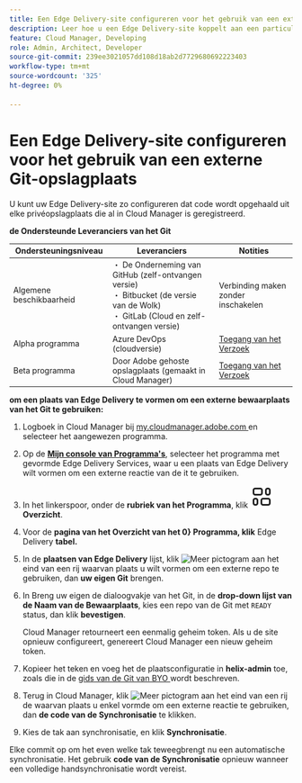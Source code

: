 ```yaml
---
title: Een Edge Delivery-site configureren voor het gebruik van een externe Git-opslagplaats
description: Leer hoe u een Edge Delivery-site koppelt aan een particuliere of zakelijke Git-opslagplaats.
feature: Cloud Manager, Developing
role: Admin, Architect, Developer
source-git-commit: 239ee3021057dd108d18ab2d7729680692223403
workflow-type: tm+mt
source-wordcount: '325'
ht-degree: 0%

---
```



# Een Edge Delivery-site configureren voor het gebruik van een externe Git-opslagplaats

U kunt uw Edge Delivery-site zo configureren dat code wordt opgehaald uit elke privéopslagplaats die al in Cloud Manager is geregistreerd.

**de Ondersteunde Leveranciers van het Git**

| Ondersteuningsniveau | Leveranciers | Notities |
| --- | --- | --- |
| Algemene beschikbaarheid | ・ De Onderneming van GitHub (zelf-ontvangen versie) <br>・ Bitbucket (de versie van de Wolk) <br>・ GitLab (Cloud en zelf-ontvangen versie) | Verbinding maken zonder inschakelen |
| Alpha programma | Azure DevOps (cloudversie) | [ Toegang van het Verzoek ](mailto:grp-cloudmanager_byog@adobe.com) |
| Beta programma | Door Adobe gehoste opslagplaats (gemaakt in Cloud Manager) | [ Toegang van het Verzoek ](mailto:grp-cloudmanager_byog@adobe.com) |

**om een plaats van Edge Delivery te vormen om een externe bewaarplaats van het Git te gebruiken:**

1. Logboek in Cloud Manager bij [ my.cloudmanager.adobe.com ](https://my.cloudmanager.adobe.com/) en selecteer het aangewezen programma.

1. Op de **[Mijn console van Programma&#39;s](/help/implementing/cloud-manager/navigation.md#my-programs)**, selecteer het programma met gevormde Edge Delivery Services, waar u een plaats van Edge Delivery wilt vormen om een externe reactie van de it te gebruiken.

1. In het linkerspoor, onder de **rubriek van het Programma**, klik **![pictogram van het Overzicht ](/help/implementing/cloud-manager/edge-delivery/assets/overview.svg) Overzicht**.

1. Voor de **pagina van het Overzicht van het 0&rbrace; Programma, klik** Edge Delivery **tabel.**

1. In de **plaatsen van Edge Delivery** lijst, klik ![ Meer pictogram ](https://spectrum.adobe.com/static/icons/workflow_18/Smock_More_18_N.svg) aan het eind van een rij waarvan plaats u wilt vormen om een externe repo te gebruiken, dan **uw eigen Git** brengen.

1. In Breng uw eigen de dialoogvakje van het Git, in de **drop-down lijst van de Naam van de Bewaarplaats**, kies een repo van de Git met `READY` status, dan klik **bevestigen**.

   Cloud Manager retourneert een eenmalig geheim token. Als u de site opnieuw configureert, genereert Cloud Manager een nieuw geheim token.

1. Kopieer het teken en voeg het de plaatsconfiguratie in **helix-admin** toe, zoals die in de [ gids van de Git van BYO ](https://www.aem.live/developer/byo-git) wordt beschreven.

1. Terug in Cloud Manager, klik ![ Meer pictogram ](https://spectrum.adobe.com/static/icons/workflow_18/Smock_More_18_N.svg) aan het eind van een rij de waarvan plaats u enkel vormde om een externe reactie te gebruiken, dan **de code van de Synchronisatie** te klikken.

1. Kies de tak aan synchronisatie, en klik **Synchronisatie**.

Elke commit op om het even welke tak teweegbrengt nu een automatische synchronisatie. Het gebruik **code van de Synchronisatie** opnieuw wanneer een volledige handsynchronisatie wordt vereist.

